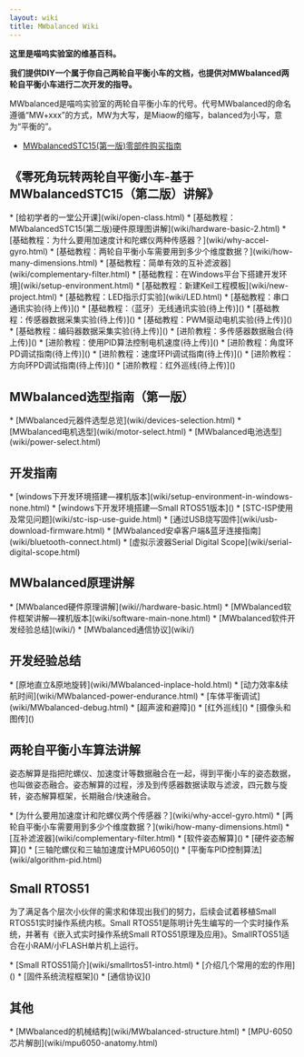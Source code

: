```yaml
---
layout: wiki
title: MWbalanced Wiki
---
```


<div class="jumbotron">
<b>
    <p class="lead">这里是喵呜实验室的维基百科。</p>
    <p class="lead">我们提供DIY一个属于你自己两轮自平衡小车的文档，也提供对MWbalanced两轮自平衡小车进行二次开发的指导。 </p>
</b>
</div>

<p>MWbalanced是喵呜实验室的两轮自平衡小车的代号。代号MWbalanced的命名遵循“MW+xxx”的方式，MW为大写，是Miaow的缩写，balanced为小写，意为“平衡的”。</p>

* [MWbalancedSTC15(第一版)零部件购买指南](wiki/devices-buy.html)

<h2>《零死角玩转两轮自平衡小车-基于MWbalancedSTC15（第二版）讲解》</h2>
* [给初学者的一堂公开课](wiki/open-class.html)
* [基础教程：MWbalancedSTC15(第二版)硬件原理图讲解](wiki/hardware-basic-2.html)
* [基础教程：为什么要用加速度计和陀螺仪两种传感器？](wiki/why-accel-gyro.html)
* [基础教程：两轮自平衡小车需要用到多少个维度数据？](wiki/how-many-dimensions.html)
* [基础教程：简单有效的互补滤波器](wiki/complementary-filter.html)
* [基础教程：在Windows平台下搭建开发环境](wiki/setup-environment.html)
* [基础教程：新建Keil工程模板](wiki/new-project.html)
* [基础教程：LED指示灯实验](wiki/LED.html)
* [基础教程：串口通讯实验(待上传)]()
* [基础教程：（蓝牙）无线通讯实验(待上传)]()
* [基础教程：传感器数据采集实验(待上传)]()
* [基础教程：PWM驱动电机实验(待上传)]()
* [基础教程：编码器数据采集实验(待上传)]()
* [进阶教程：多传感器数据融合(待上传)]()
* [进阶教程：使用PID算法控制电机速度(待上传)]()
* [进阶教程：角度环PD调试指南(待上传)]()
* [进阶教程：速度环PI调试指南(待上传)]()
* [进阶教程：方向环PD调试指南(待上传)]()
* [进阶教程：红外巡线(待上传)]()


<h2>MWbalanced选型指南（第一版）</h2>
* [MWbalanced元器件选型总览](wiki/devices-selection.html)
* [MWbalanced电机选型](wiki/motor-select.html)
* [MWbalanced电池选型](wiki/power-select.html)

<h2 id="rd">开发指南</h2>
* [windows下开发环境搭建—裸机版本](wiki/setup-environment-in-windows-none.html)
* [windows下开发环境搭建—Small RTOS51版本]()
* [STC-ISP使用及常见问题](wiki/stc-isp-use-guide.html)
* [通过USB烧写固件](wiki/usb-download-firmware.html)
* [MWbalanced安卓客户端&蓝牙连接指南](wiki/bluetooth-connect.html)
* [虚拟示波器Serial Digital Scope](wiki/serial-digital-scope.html)

<h2>MWbalanced原理讲解</h2>
* [MWbalanced硬件原理讲解](wiki//hardware-basic.html)
* [MWbalanced软件框架讲解—裸机版本](wiki/software-main-none.html)
* [MWbalanced软件开发经验总结](wiki/)
* [MWbalanced通信协议](wiki/)

<h2 id="exp">开发经验总结</h2>
* [原地直立&原地旋转](wiki/MWbalanced-inplace-hold.html)
* [动力效率&续航时间](wiki/MWbalanced-power-endurance.html)
* [车体平衡调试](wiki/MWbalanced-debug.html)
* [超声波和避障]()
* [红外巡线]()
* [摄像头和图传]()

<h2 id="quadcopter-dev">两轮自平衡小车算法讲解</h2>
<p>姿态解算是指把陀螺仪、加速度计等数据融合在一起，得到平衡小车的姿态数据，也叫做姿态融合。姿态解算的过程，涉及到传感器数据读取与滤波，四元数与旋转，姿态解算框架，长期融合/快速融合。</p>
* [为什么要用加速度计和陀螺仪两个传感器？](wiki/why-accel-gyro.html)
* [两轮自平衡小车需要用到多少个维度数据？](wiki/how-many-dimensions.html)
* [互补滤波器](wiki/complementary-filter.html)
* [软件姿态解算]()
* [硬件姿态解算]()
* [三轴陀螺仪和三轴加速度计MPU6050]()
* [平衡车PID控制算法](wiki/algorithm-pid.html)

<h2 id="crazyflie">Small RTOS51</h2>
<p>为了满足各个层次小伙伴的需求和体现出我们的努力，后续会试着移植Small RTOS51实时操作系统内核。Small RTOS51是陈明计先生编写的一个实时操作系统，并著有《嵌入式实时操作系统Small RTOS51原理及应用》。SmallRTOS51适合在小RAM/小FLASH单片机上运行。</p>
* [Small RTOS51简介](wiki/smallrtos51-intro.html)
* [介绍几个常用的宏的作用]()
* [固件系统流程框架]()
* [通信协议]()

<h2 id="other">其他</h2>
* [MWbalanced的机械结构](wiki/MWbalanced-structure.html)
* [MPU-6050芯片解剖](wiki/mpu6050-anatomy.html)
